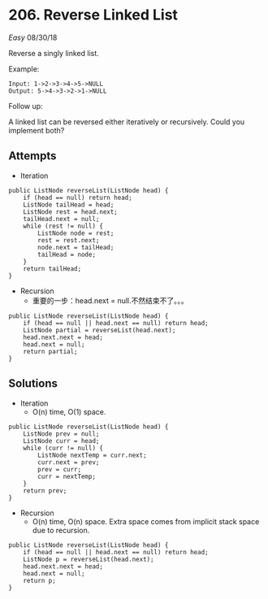# 206. Reverse Linked List
*Easy*
08/30/18

Reverse a singly linked list.

Example:
```
Input: 1->2->3->4->5->NULL
Output: 5->4->3->2->1->NULL
```
Follow up:

A linked list can be reversed either iteratively or recursively. Could you implement both?

## Attempts
* Iteration
```
public ListNode reverseList(ListNode head) {
    if (head == null) return head;
    ListNode tailHead = head;
    ListNode rest = head.next;
    tailHead.next = null;
    while (rest != null) {
        ListNode node = rest;
        rest = rest.next;
        node.next = tailHead;
        tailHead = node;
    }
    return tailHead;
}
```
* Recursion
  - 重要的一步：head.next = null.不然结束不了。。。
```
public ListNode reverseList(ListNode head) {
    if (head == null || head.next == null) return head;
    ListNode partial = reverseList(head.next);
    head.next.next = head;
    head.next = null;
    return partial;
}
```

## Solutions
* Iteration
  - O(n) time, O(1) space.
```
public ListNode reverseList(ListNode head) {
    ListNode prev = null;
    ListNode curr = head;
    while (curr != null) {
        ListNode nextTemp = curr.next;
        curr.next = prev;
        prev = curr;
        curr = nextTemp;
    }
    return prev;
}
```
* Recursion
  - O(n) time, O(n) space. Extra space comes from implicit stack space due to recursion.
```
public ListNode reverseList(ListNode head) {
    if (head == null || head.next == null) return head;
    ListNode p = reverseList(head.next);
    head.next.next = head;
    head.next = null;
    return p;
}
```  

